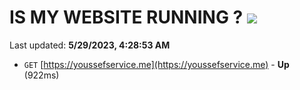 # IS MY WEBSITE RUNNING ? [![](https://img.shields.io/static/v1?label=Sponsor&message=%E2%9D%A4&logo=GitHub&color=%23fe8e86)](https://github.com/sponsors/<username>)

Last updated: **5/29/2023, 4:28:53 AM**

- `GET` [https://youssefservice.me](https://youssefservice.me) - **Up** (922ms)
